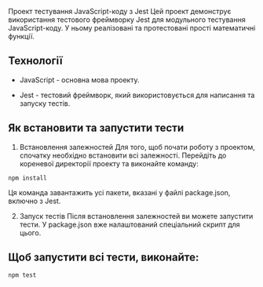 Проект тестування JavaScript-коду з Jest
Цей проект демонструє використання тестового фреймворку Jest для модульного тестування JavaScript-коду. У ньому реалізовані та протестовані прості математичні функції.

## Технології

- JavaScript - основна мова проекту.

- Jest - тестовий фреймворк, який використовується для написання та запуску тестів.

## Як встановити та запустити тести

1. Встановлення залежностей
   Для того, щоб почати роботу з проектом, спочатку необхідно встановити всі залежності. Перейдіть до кореневої директорії проекту та виконайте команду:

`npm install`

Ця команда завантажить усі пакети, вказані у файлі package.json, включно з Jest.

2. Запуск тестів
   Після встановлення залежностей ви можете запустити тести. У package.json вже налаштований спеціальний скрипт для цього.

## Щоб запустити всі тести, виконайте:

`npm test`
